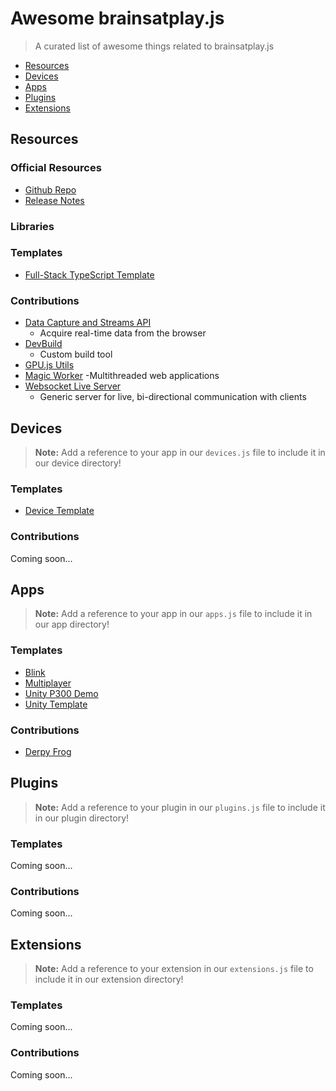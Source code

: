 # Awesome brainsatplay.js
> A curated list of awesome things related to brainsatplay.js

- [Resources](#resources)
- [Devices](#devices)
- [Apps](#apps)
- [Plugins](#plugins)
- [Extensions](#extensions)

## Resources
### Official Resources
- [Github Repo](https://github.com/brainsatplay/brainsatplay)
- [Release Notes](https://github.com/brainsatplay/brainsatplay/releases)

### Libraries
### Templates
- [Full-Stack TypeScript Template](https://github.com/brainsatplay/template)

### Contributions
- [Data Capture and Streams API](https://github.com/brainsatplay/datastreams-api)
    - Acquire real-time data from the browser
- [DevBuild](https://github.com/brainsatplay/dev-build)
    - Custom build tool
- [GPU.js Utils](https://github.com/brainsatplay/gpujsutils)
- [Magic Worker](https://github.com/brainsatplay/MagicWorker)
    -Multithreaded web applications
- [Websocket Live Server](https://github.com/brainsatplay/websocketliveserver)
    - Generic server for live, bi-directional communication with clients
## Devices

> **Note:** Add a reference to your app in our `devices.js` file to include it in our device directory!

### Templates
- [Device Template](https://github.com/brainsatplay/device)

### Contributions
Coming soon...


## Apps
> **Note:** Add a reference to your app in our `apps.js` file to include it in our app directory!
### Templates
- [Blink](https://github.com/brainsatplay/blink)
- [Multiplayer](https://github.com/brainsatplay/multiplayer)
- [Unity P300 Demo](https://github.com/brainsatplay/unity-p300)
- [Unity Template](https://github.com/brainsatplay/unity)

### Contributions
- [Derpy Frog](https://github.com/autumnauriel/FrogGame)

## Plugins
> **Note:** Add a reference to your plugin in our `plugins.js` file to include it in our plugin directory!

### Templates
Coming soon...

### Contributions
Coming soon...

## Extensions
> **Note:** Add a reference to your extension in our `extensions.js` file to include it in our extension directory!

### Templates
Coming soon...

### Contributions
Coming soon...
